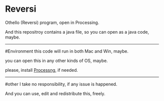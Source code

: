 # Reversi
Othello (Reversi) program, open in Processing.

And this repositroy contains a java file, so you can open as a java code, maybe.

---

#Environment
this code will run in both Mac and Win, maybe.

you can open this in any other kinds of OS, maybe.

please, install [Processng](https://processing.org/), if needed.

--- 

#other
I take no responsibility, if any issue is happened.

And you can use, edit and redistribute this, freely.
